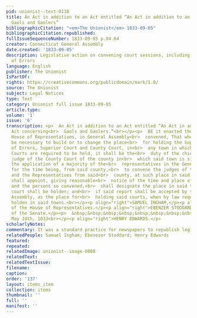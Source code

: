 ```yaml
---
pid: unionist--text-0138
title: An Act in addition to an Act entitled “An Act in addition to an Act concerning
  Gaols and Gaolers”
bibliographicCitation: "<em>The Unionist</em> 1833-09-05"
bibliographicCitation.republished: 
fullIssueSequenceNumber: 1833-09-05 p.04.64
creator: Connecticut General Assembly
date.created: '1833-09-05'
description: Legislative action on convening court sessions, including Supreme Court
  of Errors
language: English
publisher: The Unionist
IsPartOf: 
rights: https://creativecommons.org/publicdomain/mark/1.0/
source: The Unionist
subject: Legal Notices
type: Text
category: Unionist full issue 1833-09-05
article.type: 
volume: '1'
issue: '6'
transcription: <p>  An Act in addition to an Act entitled “An Act in addition to an
  Act concerning<br>  Gaols and Gaolers.”<br></p><p>  BE it enacted the Senate and
  House of Representatives, in General Assembly<br>  convened, That whenever it shall
  be necessary to build or to change the place<br>  for holding the Supreme Court
  of Errors, Superior Court and County Court, in<br>  any town in which by law said
  Courts are required to be held, it shall be the<br>  duty of the chief or presiding
  judge of the County Court of the county in<br>  which said town is situated, on
  the application of a majority of the<br>  representatives in the General Assembly,
  for the time being, from said county,<br>  to convene the judges of the County Court
  and the Representatives from said<br>  county, at such place in said town as he
  shall appoint, giving reasonable<br>  notice of the time and place of such meeting;
  and the persons so convened,<br>  shall designate the place in said town where said
  court shall be holden; and<br>  if said report shall be accepted by the General
  Assembly, as the place for<br>  holding said courts, when by law required to be
  holden in said towns.<br></p><p align="right">SAMUEL INGHAM,</p><p align="right">Speaker
  of the House of Representatives.</p><p align="right">EBENZER STODDARD,</p><p align="right">President
  of the Senate.</p><p>  &nbsp;&nbsp;&nbsp;&nbsp;&nbsp;&nbsp;&nbsp;&nbsp;&nbsp;&nbsp;&nbsp;&nbsp;&nbsp;&nbsp;&nbsp;&nbsp;&nbsp;&nbsp;&nbsp;&nbsp;&nbsp;&nbsp;&nbsp;&nbsp;&nbsp;&nbsp;&nbsp;&nbsp;&nbsp;&nbsp;&nbsp;&nbsp;&nbsp;&nbsp;&nbsp;&nbsp;&nbsp;&nbsp;&nbsp;&nbsp;&nbsp;&nbsp;&nbsp;&nbsp;&nbsp;&nbsp;&nbsp;&nbsp;&nbsp;&nbsp;&nbsp;&nbsp;&nbsp;&nbsp;&nbsp;&nbsp;&nbsp;&nbsp;&nbsp;&nbsp;&nbsp;&nbsp;&nbsp;&nbsp;&nbsp;&nbsp;&nbsp;&nbsp;&nbsp;&nbsp;&nbsp;&nbsp;&nbsp;&nbsp;&nbsp;&nbsp;&nbsp;&nbsp;&nbsp;&nbsp;&nbsp;&nbsp;&nbsp;<br>  Approved,
  May 24th, 1833<br></p><p align="right">HENRY EDWARDS.</p>
scholarlyNotes: 
commentary: It was a standard practice for newspapers to republish legislative acts
relatedPeople: Samuel Ingham; Ebenezer Stoddard; Henry Edwards
featured: 
repeated: 
relatedImage: unionist--image-0008
relatedText: 
relatedTextIssue: 
filename: 
caption: 
order: '137'
layout: items_item
collection: items
thumbnail: ''
full: ''
manifest: ''
---
```

